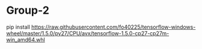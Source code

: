 # Group-2

pip install https://raw.githubusercontent.com/fo40225/tensorflow-windows-wheel/master/1.5.0/py27/CPU/avx/tensorflow-1.5.0-cp27-cp27m-win_amd64.whl
